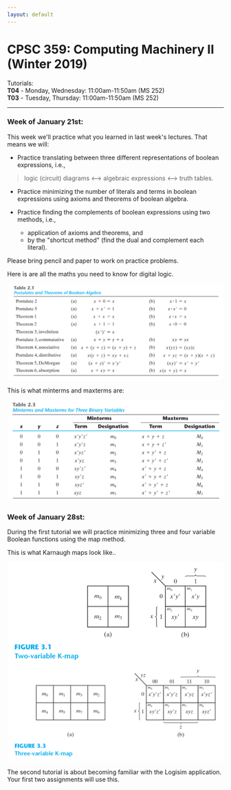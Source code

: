 ```yaml
---
layout: default
---
```


# CPSC 359: Computing Machinery II (Winter 2019)

Tutorials:  
**T04** - Monday, Wednesday: 11:00am-11:50am (MS 252)  
**T03** - Tuesday, Thursday: 11:00am-11:50am (MS 252)


----

### Week of January 21st:
This week we'll practice what you learned in last week's lectures. That means we will:

- Practice translating between three different representations of boolean expressions, i.e.,
 > logic (circuit) diagrams <--> algebraic expressions <--> truth tables.

- Practice minimizing the number of literals and terms in boolean expressions using axioms and theorems of boolean algebra.

- Practice finding the complements of boolean expressions using two methods, i.e.,
  * application of axioms and theorems, and
  * by the "shortcut method" (find the dual and complement each literal).

Please bring pencil and paper to work on practice problems.

Here is are all the maths you need to know for digital logic.

![complex mathematics](https://raw.githubusercontent.com/philstutorials/philstutorials.github.io/master/_data/postulates_theorems.png "complex mathematics")

This is what minterms and maxterms are:

![min_max_terms](https://raw.githubusercontent.com/philstutorials/philstutorials.github.io/master/_data/minmaxterms.png "more notation")

### Week of January 28st:
During the first tutorial we will practice minimizing three and four variable Boolean functions using the map method.

This is what Karnaugh maps look like..

![kmaps_2v](https://raw.githubusercontent.com/philstutorials/philstutorials.github.io/master/_data/kmap2.png "map method 2")
![kmaps_3v](https://raw.githubusercontent.com/philstutorials/philstutorials.github.io/master/_data/kmap3.png "map method 3")

The second tutorial is about becoming familiar with the Logisim application. Your first two assignments will use this.
